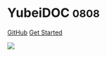 <!-- _coverpage.md -->

 # YubeiDOC <small>0808</small>

[GitHub](https://github.com/docsifyjs/docsify/) [Get Started](webDoc/) 

<!-- 背景图片 --> 

![](_media/bg.png) 

<!-- 背景色 --> 